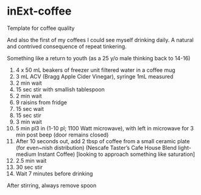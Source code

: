 # inExt-coffee

Template for coffee quality

And also the first of my coffees I could see myself drinking daily. A natural and contrived consequence of repeat tinkering.

Something like a return to youth (as a 25 y/o male thinking back to 14-16)

1. 4 x 50 mL beakers of freezer unit filtered water in a coffee mug
2. 3 mL ACV (Bragg Apple Cider Vinegar), syringe 1mL measured
3. 2 min wait
4. 15 sec stir with smallish tablespoon
5. 2 min wait
6. 9 raisins from fridge
7. 15 sec wait
8. 15 sec stir
9. 3 min wait
10. 5 min pl3 in (1-10 pl; 1100 Watt microwave), with left in microwave for 3 min post beep (door remains closed)
11. After 10 seconds out, add 2 tbsp of coffee from a small ceramic plate (for even~nish distribution) (Nescafe Taster’s Cafe House Blend light-medium Instant Coffee) [looking to approach something like saturation]
12. 2.5 min wait
13. 30 sec stir
14. Wait 7 minutes before drinking

After stirring, always remove spoon
